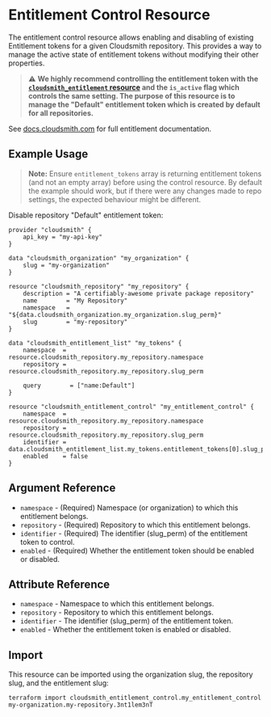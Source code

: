 # Entitlement Control Resource

The entitlement control resource allows enabling and disabling of existing Entitlement tokens for a given Cloudsmith repository. This provides a way to manage the active state of entitlement tokens without modifying their other properties.

> ⚠️ **We highly recommend controlling the entitlement token with the [`cloudsmith_entitlement` resource](../resources/entitlement.md) and the `is_active` flag which controls the same setting. The purpose of this resource is to manage the "Default" entitlement token which is created by default for all repositories.**


See [docs.cloudsmith.com](https://docs.cloudsmith.com/software-distribution/entitlement-tokens) for full entitlement documentation.

## Example Usage 

> **Note:** Ensure `entitlement_tokens` array is returning entitlement tokens (and not an empty array) before using the control resource. By default the example should work, but if there were any changes made to repo settings, the expected behaviour might be different.

Disable repository "Default" entitlement token:

```hcl
provider "cloudsmith" {
    api_key = "my-api-key"
}

data "cloudsmith_organization" "my_organization" {
    slug = "my-organization"
}

resource "cloudsmith_repository" "my_repository" {
    description = "A certifiably-awesome private package repository"
    name        = "My Repository"
    namespace   = "${data.cloudsmith_organization.my_organization.slug_perm}"
    slug        = "my-repository"
}

data "cloudsmith_entitlement_list" "my_tokens" {
    namespace  = resource.cloudsmith_repository.my_repository.namespace
    repository = resource.cloudsmith_repository.my_repository.slug_perm

    query        = ["name:Default"]
}

resource "cloudsmith_entitlement_control" "my_entitlement_control" {
    namespace  = resource.cloudsmith_repository.my_repository.namespace
    repository = resource.cloudsmith_repository.my_repository.slug_perm
    identifier = data.cloudsmith_entitlement_list.my_tokens.entitlement_tokens[0].slug_perm
    enabled    = false
}
```

## Argument Reference

* `namespace` - (Required) Namespace (or organization) to which this entitlement belongs.
* `repository` - (Required) Repository to which this entitlement belongs.
* `identifier` - (Required) The identifier (slug_perm) of the entitlement token to control.
* `enabled` - (Required) Whether the entitlement token should be enabled or disabled.

## Attribute Reference

* `namespace` - Namespace to which this entitlement belongs.
* `repository` - Repository to which this entitlement belongs.
* `identifier` - The identifier (slug_perm) of the entitlement token.
* `enabled` - Whether the entitlement token is enabled or disabled.

## Import

This resource can be imported using the organization slug, the repository slug, and the entitlement slug:

```shell
terraform import cloudsmith_entitlement_control.my_entitlement_control my-organization.my-repository.3nt1lem3nT
```
